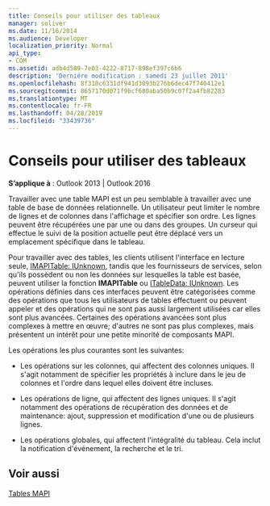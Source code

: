 ```yaml
---
title: Conseils pour utiliser des tableaux
manager: soliver
ms.date: 11/16/2014
ms.audience: Developer
localization_priority: Normal
api_type:
- COM
ms.assetid: adb4d589-7e03-4222-8717-898ef397c6b6
description: 'Derniére modification : samedi 23 juillet 2011'
ms.openlocfilehash: 8f310c6331df941d3093b276b6dec47f740412e1
ms.sourcegitcommit: 8657170d071f9bcf680aba50b9c07f2a4fb82283
ms.translationtype: MT
ms.contentlocale: fr-FR
ms.lasthandoff: 04/28/2019
ms.locfileid: "33439736"
---
```

# <a name="tips-for-working-with-tables"></a>Conseils pour utiliser des tableaux

  
  
**S’applique à** : Outlook 2013 | Outlook 2016 
  
Travailler avec une table MAPI est un peu semblable à travailler avec une table de base de données relationnelle. Un utilisateur peut limiter le nombre de lignes et de colonnes dans l'affichage et spécifier son ordre. Les lignes peuvent être récupérées une par une ou dans des groupes. Un curseur qui effectue le suivi de la position actuelle peut être déplacé vers un emplacement spécifique dans le tableau. 
  
Pour travailler avec des tables, les clients utilisent l'interface en lecture seule, [IMAPITable: IUnknown](imapitableiunknown.md), tandis que les fournisseurs de services, selon qu'ils possèdent ou non les données sur lesquelles la table est basée, peuvent utiliser la fonction **IMAPITable** ou [ITableData: IUnknown](itabledataiunknown.md). Les opérations définies dans ces interfaces peuvent être catégorisées comme des opérations que tous les utilisateurs de tables effectuent ou peuvent appeler et des opérations qui ne sont pas aussi largement utilisées car elles sont plus avancées. Certaines des opérations avancées sont plus complexes à mettre en œuvre; d'autres ne sont pas plus complexes, mais présentent un intérêt pour une petite minorité de composants MAPI. 
  
Les opérations les plus courantes sont les suivantes:
  
- Les opérations sur les colonnes, qui affectent des colonnes uniques. Il s'agit notamment de spécifier les propriétés à inclure dans le jeu de colonnes et l'ordre dans lequel elles doivent être incluses.
    
- Les opérations de ligne, qui affectent des lignes uniques. Il s'agit notamment des opérations de récupération des données et de maintenance: ajout, suppression et modification d'une ou de plusieurs lignes.
    
- Les opérations globales, qui affectent l'intégralité du tableau. Cela inclut la notification d'événement, la recherche et le tri.
    
## <a name="see-also"></a>Voir aussi



[Tables MAPI](mapi-tables.md)

